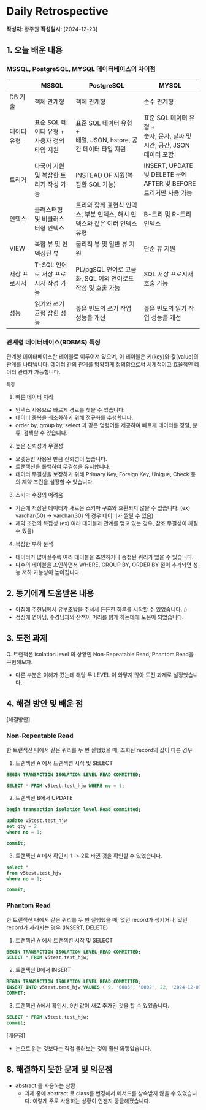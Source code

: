 # Daily Retrospective  
**작성자**: 황주원
**작성일시**: [2024-12-23]  

## 1. 오늘 배운 내용 

###  MSSQL, PostgreSQL, MYSQL 데이터베이스의 차이점

|  | MSSQL | PostgreSQL | MYSQL  | 
| ------ | ------- | ------- | ---- | 
| DB 기술      | 객체 관계형    | 객체 관계형    | 순수 관계형   | 
| 데이터 유형      |   표준 SQL 데이터 유형 + <br /> 사용자 정의 타입 지원   | 표준 SQL 데이터 유형 + <br />배열, JSON, hstore, 공간 데이터 타입 지원    | 표준 SQL 데이터 유형 + <br />숫자, 문자, 날짜 및 시간, 공간, JSON 데이터 포함 | 
| 트리거      | 다국어 지원 및 복잡한 트리거 작성 가능   |  INSTEAD OF 지원(복잡한 SQL 가능)   | INSERT, UPDATE 및 DELETE 문에 AFTER 및 BEFORE 트리거만 사용 가능    | 
| 인덱스      | 클러스터형 및 비클러스터형 인덱스    |  트리와 함께 표현식 인덱스, 부분 인덱스, 해시 인덱스와 같은 여러 인덱스 유형    | B-트리 및 R-트리 인덱스   | 
| VIEW      | 복합 뷰 및 인덱싱된 뷰    | 물리적 뷰 및 일반 뷰 지원    | 단순 뷰 지원  |
| 저장 프로시저      | T-SQL 언어로 저장 프로시저 작성 가능    |  PL/pgSQL 언어로 고급화, SQL 이외 언어로도 작성 및 호출 가능    | SQL 저장 프로시저 호출 가능    | 
| 성능      | 읽기와 쓰기 균형 잡힌 성능   | 높은 빈도의 쓰기 작업 성능을 개선    | 높은 빈도의 읽기 작업 성능을 개선 | 


### 관계형 데이터베이스(RDBMS) 특징
관계형 데이터베이스란 테이블로 이루어져 있으며, 이 테이블은 키(key)와 값(value)의 관계를 나타냅니다. 
데이터 간의 관계를 명확하게 정의함으로써 체계적이고 효율적인 데이터 관리가 가능합니다. 

``특징``
1. 빠른 데이터 처리
  - 인덱스 사용으로 빠르게 경로를 찾을 수 있습니다.
  - 데이터 중복을 최소화하기 위해 정규화를 수행합니다.
  - order by, group by, select 과 같은 명령어를 제공하여 빠르게 데이터를 정렬, 분류, 검색할 수 있습니다.
2. 높은 신뢰성과 무결성
  - 오랫동안 사용된 만큼 신뢰성이 높습니다.
  - 트랜잭션을 롤백하여 무결성을 유지합니다. 
  - 데이터 무결성을 보장하기 위해 Primary Key, Foreign Key, Unique, Check 등의 제약 조건을 설정할 수 있습니다.
3. 스키마 수정의 어려움 
  - 기존에 저장된 데이터가 새로운 스키마 구조와 호환되지 않을 수 있습니다. (ex) varchar(50) -> varchar(30) 의 경우 데이터가 짤릴 수 있음)
  - 제약 조건의 복잡성 (ex) 여러 테이블과 관계를 맺고 있는 경우, 참조 무결성이 깨질 수 있음)
4. 복잡한 부하 분석
  - 데이터가 많아질수록 여러 테이블을 조인하거나 중첩된 쿼리가 있을 수 있습니다.
  - 다수의 테이블을 조인하면서 WHERE, GROUP BY, ORDER BY 절이 추가되면 성능 저하 가능성이 높아집니다.

## 2. 동기에게 도움받은 내용
- 아침에 주현님께서 유부초밥을 주셔서 든든한 하루를 시작할 수 있었습니다. :) 
- 점심에 연아님, 수경님과의 산책이 머리를 맑게 하는데에 도움이 되었습니다.

## 3. 도전 과제 
Q. 트랜잭션 isolation level 의 상황인 Non-Repeatable Read, Phantom Read을 구현해보자.
- 다른 부분은 이해가 갔는데 해당 두 LEVEL 이 와닿지 않아 도전 과제로 설정했습니다.

## 4. 해결 방안 및 배운 점 
[해결방안]
### Non-Repeatable Read 
한 트랜잭션 내에서 같은 쿼리를 두 번 실행했을 때, 조회된 record의 값이 다른 경우 <br />
1. 트랜잭션 A 에서 트랜잭션 시작 및 SELECT 
```sql
BEGIN TRANSACTION ISOLATION LEVEL READ COMMITTED;

SELECT * FROM v5test.test_hjw WHERE no = 1;

```

2. 트랜잭션 B에서 UPDATE 
```sql
begin transaction isolation level Read committed;

update v5test.test_hjw
set qty = 2
where no = 1;

commit;

```
3. 트랜잭션 A 에서 확인시 1 -> 2로 바뀐 것을 확인할 수 있었습니다.
```sql
select *
from v5test.test_hjw
where no = 1;

commit;
```

### Phantom Read
한 트랜잭션 내에서 같은 쿼리를 두 번 실행했을 때, 없던 record가 생기거나, 있던 record가 사라지는 경우 (INSERT, DELETE) <br />
1. 트랜잭션 A 에서 트랜잭션 시작 및 SELECT 
```sql
BEGIN TRANSACTION ISOLATION LEVEL READ COMMITTED;
SELECT * FROM v5test.test_hjw;
```

2. 트랜잭션 B에서 INSERT
```sql
BEGIN TRANSACTION ISOLATION LEVEL READ COMMITTED;
INSERT INTO v5test.test_hjw VALUES ( 9, '0003', '0002', 22, '2024-12-07');
COMMIT;
```

3. 트랜잭션 A에서 확인시, 9번 값이 새로 추가된 것을 할 수 있었습니다.

```sql
SELECT * FROM v5test.test_hjw;
commit;
```

[배운점]
- 눈으로 읽는 것보다는 직접 돌려보는 것이 훨씬 와닿았습니다.

## 8. 해결하지 못한 문제 및 의문점
- abstract 를 사용하는 상황
    - 과제 중에 abstract 로 class를 변경해서 메서드를 상속받지 않을 수 있었습니다. 이렇게 주로 사용하는 상황이 언젠지 궁금해졌습니다.